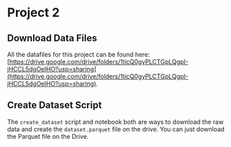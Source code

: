 # Project 2

## Download Data Files
All the datafiles for this project can be found here: [https://drive.google.com/drive/folders/1ticQ0gyPLCTGpLQgpI-jHCCL5dgOeIHO?usp=sharing](https://drive.google.com/drive/folders/1ticQ0gyPLCTGpLQgpI-jHCCL5dgOeIHO?usp=sharing). 

## Create Dataset Script
The `create_dataset` script and notebook both are ways to download the raw data and create the `dataset.parquet` file on the drive. You can just download the Parquet file on the Drive. 